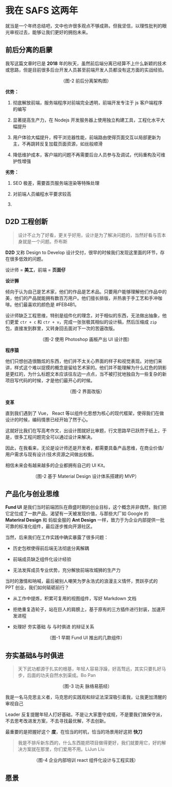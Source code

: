 # 我在 SAFS 这两年

就当是一个年终总结吧，文中也许很多观点不够成熟，但我坚信，以理性批判的眼光审视过去，能够让我们更好的拥抱未来。

## 前后分离的启蒙

我写这篇文章时已是 **2018** 年的秋天，虽然前后端分离已经算不上什么新颖的技术或思路，但是目前很多后台开发人员甚至前端开发人员都没有这方面的实战经验。

<p align="center">（图-2 前后分离架构图）</p>

**优势：**

1. 彻底解放前端，服务端程序对前端完全透明，前端开发专注于 js 客户端程序的编写

2. 显著提高生产力，在 Nodejs 开发服务器上使用独立构建工具，工程化水平大幅提升

3. 用户体验大幅提升，榨干浏览器性能，前端路由使得页面交互以局部更新为主，不再跳转反复加载页面资源，如丝般顺滑

4. 降低维护成本，客户端的问题不再需要后台人员参与及调试，代码重构及可维护性增强

**劣势：**

1. SEO 极差，需要首页服务端渲染等特殊处理

2. 对前端人员编程水平要求较高

3. 

## D2D 工程创新

> 设计不止为了好看，更关乎好用，设计是为了解决问题的，当然好看与否本身就是一个问题。乔布斯

**D2D** 又称 Design to Develop 设计交付，很早的时候我们发现这里面的环节，存在很多低效的问题。

设计师 = **美工**，前端 =  **页面仔**

**设计狮**

倾向于认为自己是艺术家，他们的作品是艺术品。只要用户能够理解他们作品中的美，他们的产品就能拥有数百万用户。他们擅长排版，并热衷于手工艺和手冲咖啡。他们最喜欢的颜色是 #FEB4B1。

设计师缺乏工程思维，特别是组件化的理念，对于相似的东西，无法做出抽象，他们更爱 `ctr + c` 和 `ctr + v`，完成一张张极其相似的设计稿，然后压缩成 `zip` 包，直接发到群里，又转身回去面对下一次的苦逼改版。

<p align="center">（图-2 使用 Photoshop 画板产出 UI 设计图）</p>

**程序猿**

他们只想创造很酷炫的东西，他们并不太关心界面的样子和视觉表现。对他们来讲，样式这个难以捉摸的概念是留给艺术家的。他们并不能理解为什么红色的阴影是更红的，为什么标题文本应该往左边一点点，当不被打扰地独自为一些复杂的新项目写代码的时候，才是他们最开心的时候。

<p align="center">（图-2 界面改版）</p>

**变革**

直到我们遇到了 Vue， React 等以组件化思想为核心的现代框架，使得我们在做设计的时候，编码情景已经开始了然于心。

这就好比我们在写高考作文，出设计图就好比审题，行文思路早已跃然于纸上，于是，很多工程问题完全可以通过设计来解决。

因此，在我看来，无论是设计师还是开发者，都需要具备产品思维，在商业价值/用户需求与现有设计/技术资源之间做出权衡。

相信未来会有越来越多的企业都拥有自己的 UI Kit。

<p align="center">（图-2 基于 Material Design 设计体系搭建的 MVP）</p>

## 产品化与创业思维

**Fund UI** 是我们当时前端团队在鼎盛时期的创业目标，这个概念并非偶然，我们把它定位成了一款产品，渴望有一天被发现价值，与那些大厂如 Google 的 **Materiral Design** 和 蚂蚁金服的 **Ant Design** 一样，致力于为企业内部提供一批可靠的标准化组件，最后逐步推向开源社区。

当然，后来我们在工作实践中确实暴露了很多问题：

- 历史包袱使得前后端无法彻底分离解耦

- 前端成员缺乏组件化设计经验

- 无法发挥成员专业优势，充分解放前端攻城狮的生产力

当时的激情和呐喊，最后被别人嘲笑为罗永浩式的浪漫主义情怀，贾跃亭式的 PPT 创业，我们如何砥砺前行？

- 从工作中提炼，积累可复用的视图组件，写好 Markdown 文档

- 拒绝重复造轮子，站在巨人的肩膀上，基于原有的三方插件进行封装，加速开发进程

- 处理好 夯实基础 与 与时俱进 的辩证关系

<p align="center">（图-1 早期 Fund UI 推出的几款组件）</p>

## 夯实基础&与时俱进

> 天下武功都源于扎实的根基，年轻人容易浮躁，好高骛远，其实只要扎好马步，后面的功夫自然水到渠成。Bo Pan

<p align="center">（图-3 功夫 脉络易筋经）</p>

我是一名马克思主义者，马克思的实践观和辩证法深深吸引着我，让我更加清醒的审视自己

Leader 反复提醒年轻人打好基础，不是让大家墨守成规，不是要我们做保守派，不去思考改进发方案，不去寻找最优解，不去创新。

最重要的是把握好这个 **度**，在恰当的时机，恰当的场景用好这把 **快刀**

> 我是不排斥新东西的，什么东西能把项目做得更好，我们就要用它，好的解决方案就在那里，你们爱用不用。LiJun Liu

<p align="center">（图-4 企业内部培训 react 组件化设计与工程实践）</p>

## 愿景
